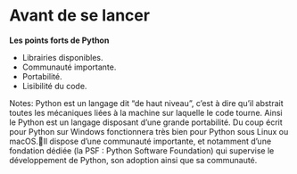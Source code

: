 # Avant de se lancer

**Les points forts de Python**

* Librairies disponibles.
* Communauté importante.
* Portabilité.
* Lisibilité du code.

Notes:
Python est un langage dit “de haut niveau”, c’est à dire qu’il abstrait toutes les mécaniques liées à la machine sur laquelle le code tourne. Ainsi le Python est un langage disposant d’une grande portabilité. Du coup écrit pour Python sur Windows fonctionnera très bien pour Python sous Linux ou macOS.Il dispose d’une communauté importante, et notamment d’une fondation dédiée (la PSF : Python Software Foundation) qui supervise le développement de Python, son adoption ainsi que sa communauté.
